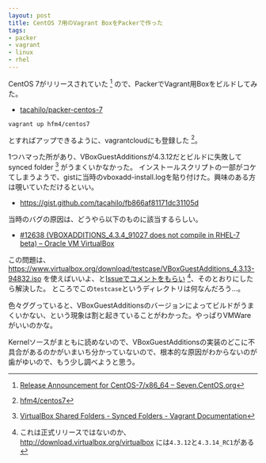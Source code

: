 ```yaml
---
layout: post
title: CentOS 7用のVagrant BoxをPackerで作った
tags:
- packer
- vagrant
- linux
- rhel
---
```

CentOS 7がリリースされていた [^1] ので、PackerでVagrant用Boxをビルドしてみた。

- [tacahilo/packer-centos-7](https://github.com/tacahilo/packer-centos-7/)

```
vagrant up hfm4/centos7
```

とすればアップできるように、vagrantcloudにも登録した [^2]。

1つハマった所があり、VBoxGuestAdditionsが4.3.12だとビルドに失敗してsynced folder [^3] がうまくいかなかった。
インストールスクリプトの一部がコケてしまうようで、gistに当時のvboxadd-install.logを貼り付けた。興味のある方は覗いていただけるといい。

- https://gist.github.com/tacahilo/fb866af81171dc31105d

当時のバグの原因は、どうやら以下のものに該当するらしい。

- [#12638 (VBOXADDITIONS_4.3.4_91027 does not compile in RHEL-7 beta) – Oracle VM VirtualBox](https://www.virtualbox.org/ticket/12638)

この問題は、https://www.virtualbox.org/download/testcase/VBoxGuestAdditions_4.3.13-94832.iso を使えばいいよ、と[Issueでコメントをもらい](https://github.com/tacahilo/packer-centos-7/issues/1#issuecomment-48670603) [^4]、そのとおりにしたら解決した。
ところでこの`testcase`というディレクトリは何なんだろう…。

色々ググっていると、VBoxGuestAdditionsのバージョンによってビルドがうまくいかない、という現象は割と起きていることがわかった。やっぱりVMWareがいいのかな。


Kernelソースがまともに読めないので、VBoxGuestAdditionsの実装のどこに不具合があるのかがいまいち分かっていないので、根本的な原因がわからないのが歯がゆいので、もう少し調べようと思う。

[^1]: [Release Announcement for CentOS-7/x86_64 – Seven.CentOS.org](http://seven.centos.org/2014/07/release-announcement-for-centos-7x86_64/)
[^2]: [hfm4/centos7](https://vagrantcloud.com/hfm4/centos7)
[^3]: [VirtualBox Shared Folders - Synced Folders - Vagrant Documentation](http://docs.vagrantup.com/v2/synced-folders/virtualbox.html)
[^4]: これは正式リリースではないのか、http://download.virtualbox.org/virtualbox には`4.3.12`と`4.3.14_RC1`がある
